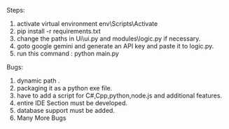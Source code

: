 Steps:
1. activate virtual environment env\Scripts\Activate
2. pip install -r requirements.txt
3. change the paths in Ui\ui.py  and modules\logic.py if necessary.
4. goto google gemini and generate an API key and paste it to logic.py.
5. run this command : python main.py 

Bugs:
1. dynamic path .
2. packaging it as a python exe file.
3. have to add a script for C#,Cpp,python,node.js and additional features.
4. entire IDE Section must be developed.
5. database support must be added.
6. Many More Bugs